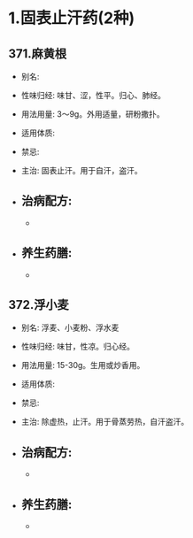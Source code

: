 # 1.固表止汗药(2种)


## 371.麻黄根

- 别名: 
- 性味归经: 味甘、涩，性平。归心、肺经。
- 用法用量: 3～9g。外用适量，研粉撒扑。
- 适用体质: 
- 禁忌: 

- 主治: 固表止汗。用于自汗，盗汗。
- 治病配方: 
  - 
  - 
  
- 养生药膳: 
  - 
  - 

## 372.浮小麦

- 别名: 浮麦、小麦粉、浮水麦
- 性味归经: 味甘，性凉。归心经。
- 用法用量: 15-30g。生用或炒香用。
- 适用体质: 
- 禁忌: 

- 主治: 除虚热，止汗。用于骨蒸劳热，自汗盗汗。
- 治病配方: 
  - 
  - 
  
- 养生药膳: 
  - 
  - 
